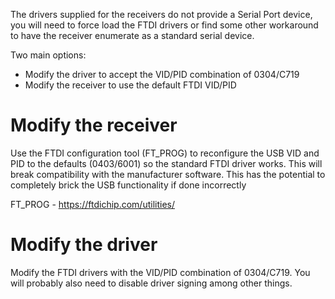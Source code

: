 The drivers supplied for the receivers do not provide a Serial Port device, you will need to force load the FTDI drivers or find some other workaround to have the receiver enumerate as a standard serial device.

Two main options:
 - Modify the driver to accept the VID/PID combination of 0304/C719
 - Modify the receiver to use the default FTDI VID/PID

# Modify the receiver
Use the FTDI configuration tool (FT_PROG) to reconfigure the USB VID and PID to the defaults (0403/6001) so the standard FTDI driver works.
This will break compatibility with the manufacturer software.
This has the potential to completely brick the USB functionality if done incorrectly

FT_PROG - https://ftdichip.com/utilities/

# Modify the driver
Modify the FTDI drivers with the VID/PID combination of 0304/C719. You will probably also need to disable driver signing among other things.
